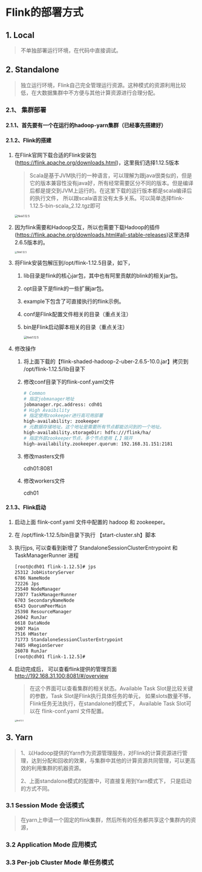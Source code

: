 # Flink的部署方式

## 1. Local

> 不单独部署运行环境，在代码中直接调试。



## 2. Standalone

> 独立运行环境，Flink自己完全管理运行资源。这种模式的资源利用比较低，在大数据集群中不方便与其他计算资源进行合理分配。

### 2.1、 集群部署

#### 2.1.1、首先要有一个在运行的hadoop-yarn集群（已经事先搭建好）

#### 2.1.2、Flink的搭建

1. 在Flink官网下载合适的Flink安装包(https://flink.apache.org/downloads.html)，这里我们选择1.12.5版本

   > Scala是基于JVM执行的一种语言，可以理解为跟java很类似的，但是它的版本兼容性没有java好，所有经常需要区分不同的版本。但是编译后都是提交到JVM上运行的。在这里下载的运行版本都是scala编译后的执行文件， 所以跟scala语言没有太多关系。可以简单选择flink-1.12.5-bin-scala_2.12.tgz即可

   <img src="https://tva1.sinaimg.cn/large/e6c9d24egy1h15emf5f5bj214i0n6dks.jpg" alt="flink1.12.5" style="zoom:50%;" />

2. 因为flink需要和Hadoop交互，所以也需要下载Hadoop的插件(https://flink.apache.org/downloads.html#all-stable-releases)这里选择2.6.5版本的。

   <img src="https://tva1.sinaimg.cn/large/e6c9d24egy1h15etzpvboj21fw0dsgnz.jpg" alt="flink1.12.5" style="zoom:40%;" />



3. 将Flink安装包解压到/opt/flink-1.12.5目录，如下，

   1. lib目录是flink的核心jar包，其中也有阿里贡献的blink的相关jar包。

   2. opt目录下是flink的一些扩展jar包。

   3. example下包含了可直接执行的flink示例。

   4. conf是Flink配置文件相关的目录（重点关注）

   5. bin是Flink启动脚本相关的目录（重点关注）

      <img src="https://tva1.sinaimg.cn/large/e6c9d24egy1h15exs32i8j20xo0dq78w.jpg" alt="flink1.12.5" style="zoom:50%;" />

4. 修改操作

   1. 将上面下载的【flink-shaded-hadoop-2-uber-2.6.5-10.0.jar】拷贝到 /opt/flink-1.12.5/lib目录下

   2. 修改conf目录下的flink-conf.yaml文件

      ```bash
      # Common
      # 指定jobmanager地址 
      jobmanager.rpc.address: cdh01
      # High Avaibility 
      # 指定使用zookeeper进行高可用部署 
      high-availability: zookeeper 
      # 元数据存储地址。这个地址是需要所有节点都能访问到的一个地址。 
      high-availability.storageDir: hdfs:///flink/ha/
      # 指定外部zookeeper节点，多个节点使用【,】隔开
      high-availability.zookeeper.quorum: 192.168.31.151:2181
      ```

   3. 修改masters文件

      cdh01:8081

   4. 修改workers文件

      cdh01

#### 2.1.3、Flink启动

1. 启动上面 flink-conf.yaml 文件中配置的 hadoop 和 zookeeper。

2. 在  /opt/flink-1.12.5/bin目录下执行 【start-cluster.sh】脚本

3. 执行jps, 可以查看到新增了 StandaloneSessionClusterEntrypoint 和  TaskManagerRunner 进程

   ```bash
   [root@cdh01 flink-1.12.5]# jps
   25312 JobHistoryServer
   6786 NameNode
   72226 Jps
   25540 NodeManager
   72077 TaskManagerRunner
   6703 SecondaryNameNode
   6543 QuorumPeerMain
   25398 ResourceManager
   26042 RunJar
   6618 DataNode
   2907 Main
   7516 HMaster
   71773 StandaloneSessionClusterEntrypoint
   7485 HRegionServer
   26078 RunJar
   [root@cdh01 flink-1.12.5]#
   ```

4. 启动完成后， 可以查看flink提供的管理页面 http://192.168.31.100:8081/#/overview

   > 在这个界面可以查看集群的相关状态。Available Task Slot是比较关键的参数，Task Slot是Flink执行具体任务的单元， 如果slots数量不够，Flink任务无法执行，在standalone的模式下， Available Task Slot可以在 flink-conf.yaml 文件配置。

   <img src="https://tva1.sinaimg.cn/large/e6c9d24egy1h15fhl4ciuj21l00u0tb2.jpg" alt="flink1.12.5" style="zoom:30%;" />

   





## 3. Yarn

> 1、以Hadoop提供的Yarn作为资源管理服务，对Flink的计算资源进行管理，达到分配和回收的效果，与集群中其他的计算资源共同管理，可以更高效的利用集群的机器资源。
>
> 2、上面standalone模式的配置中，可直接复用到Yarn模式下， 只是启动的方式不同。

### 3.1 Session Mode 会话模式

> 在yarn上申请一个固定的flink集群，然后所有的任务都共享这个集群内的资源，

### 3.2 Application Mode 应用模式



### 3.3 Per-job Cluster Mode 单任务模式







